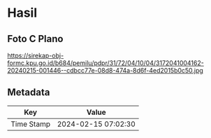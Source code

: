 # Hasil

## Foto C Plano

https://sirekap-obj-formc.kpu.go.id/b684/pemilu/pdpr/31/72/04/10/04/3172041004162-20240215-001446--cdbcc77e-08d8-474a-8d6f-4ed2015b0c50.jpg


## Metadata

| Key        | Value               |
| ---------- | ------------------- |
| Time Stamp | 2024-02-15 07:02:30 |



